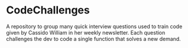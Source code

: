 # CodeChallenges
A repository to group many quick interview questions used to train code given by Cassido William in her weekly newsletter. Each question challenges the dev to code a single function that solves a new demand.
